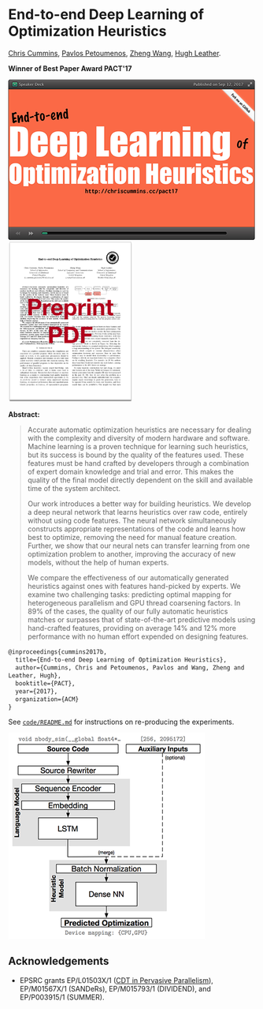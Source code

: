 # End-to-end Deep Learning of Optimization Heuristics
[Chris Cummins](https://chriscummins.cc/),
[Pavlos Petoumenos](http://homepages.inf.ed.ac.uk/ppetoume/),
[Zheng Wang](http://www.lancaster.ac.uk/staff/wangz3/),
[Hugh Leather](http://homepages.inf.ed.ac.uk/hleather/).

**Winner of Best Paper Award PACT'17**

<a href="https://speakerdeck.com/chriscummins/end-to-end-deep-learning-of-optimization-heuristics">
  <img src="slides.png" height="325">
</a>
<a href="https://github.com/ChrisCummins/paper-end2end-dl/raw/master/paper.pdf">
  <img src="paper.png" height="325">
</a>

**Abstract:**
> Accurate automatic optimization heuristics are necessary for dealing with the
> complexity and diversity of modern hardware and software. Machine learning is
> a proven technique for learning such heuristics, but its success is bound by
> the quality of the features used. These features must be hand crafted by
> developers through a combination of expert domain knowledge and trial and
> error. This makes the quality of the final model directly dependent on the
> skill and available time of the system architect.
>
> Our work introduces a better way for building heuristics. We develop a deep
> neural network that learns heuristics over raw code, entirely without using
> code features. The neural network simultaneously constructs appropriate
> representations of the code and learns how best to optimize, removing the need
> for manual feature creation. Further, we show that our neural nets can
> transfer learning from one optimization problem to another, improving the
> accuracy of new models, without the help of human experts.
>
> We compare the effectiveness of our automatically generated heuristics against
> ones with features hand-picked by experts. We examine two challenging tasks:
> predicting optimal mapping for heterogeneous parallelism and GPU thread
> coarsening factors. In 89% of the cases, the quality of our fully automatic
> heuristics matches or surpasses that of state-of-the-art predictive models
> using hand-crafted features, providing on average 14% and 12% more performance
> with no human effort expended on designing features.

```
@inproceedings{cummins2017b,
  title={End-to-end Deep Learning of Optimization Heuristics},
  author={Cummins, Chris and Petoumenos, Pavlos and Wang, Zheng and Leather, Hugh},
  booktitle={PACT},
  year={2017},
  organization={ACM}
}
```

See [`code/README.md`](code/) for instructions on re-producing the experiments.

![DeepTune](deeptune.png)

## Acknowledgements

* EPSRC grants
  EP/L01503X/1 ([CDT in Pervasive Parallelism](http://pervasiveparallelism.inf.ed.ac.uk/)),
  EP/M01567X/1 (SANDeRs),
  EP/M015793/1 (DIVIDEND),
  and EP/P003915/1 (SUMMER).
